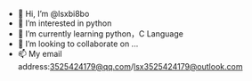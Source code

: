 - 👋 Hi, I’m @lsxbi8bo
- 👀 I’m interested in python
- 🌱 I’m currently learning python，C Language
- 💞️ I’m looking to collaborate on ...
- 📫 My email address:3525424179@qq.com/lsx3525424179@outlook.com

<!---
lsxbi8bo/lsxbi8bo is a ✨ special ✨ repository because its `README.md` (this file) appears on your GitHub profile.
You can click the Preview link to take a look at your changes.
--->
